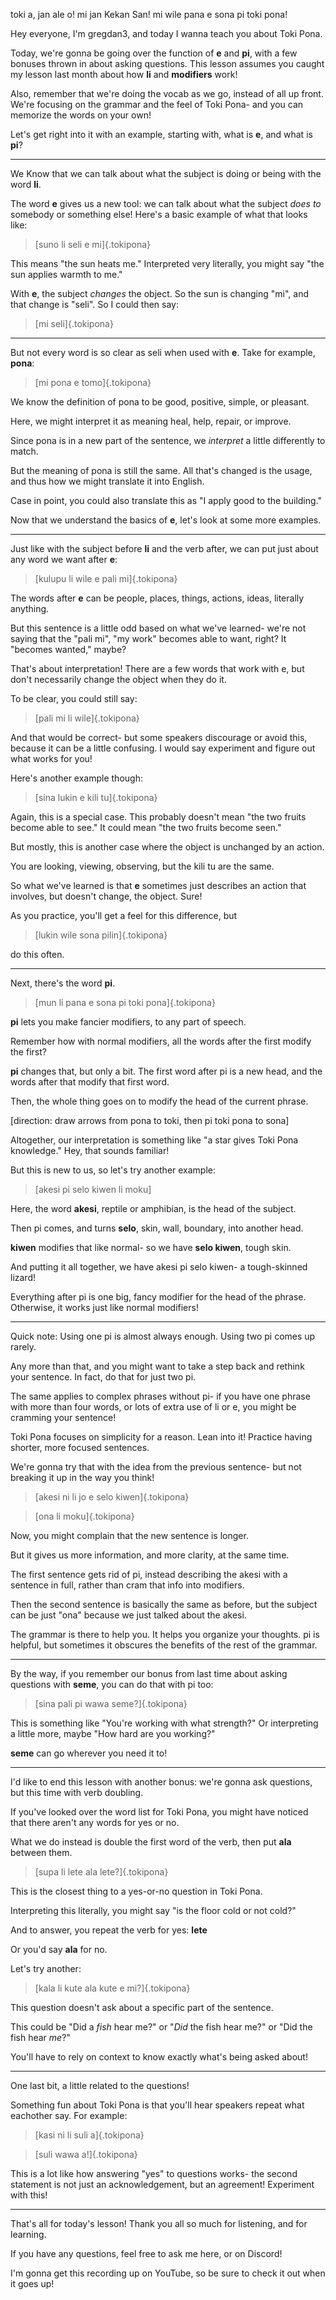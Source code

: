 toki a, jan ale o! mi jan Kekan San! mi wile pana e sona pi toki pona!

Hey everyone, I'm gregdan3, and today I wanna teach you about Toki Pona.

Today, we're gonna be going over the function of **e** and **pi**, with a few bonuses thrown in about asking questions. This lesson assumes you caught my lesson last month about how **li** and **modifiers** work!

Also, remember that we're doing the vocab as we go, instead of all up front. We're focusing on the grammar and the feel of Toki Pona- and you can memorize the words on your own!

Let's get right into it with an example, starting with, what is **e**, and what is **pi**?

---

We Know that we can talk about what the subject is doing or being with the word **li**.

The word **e** gives us a new tool: we can talk about what the subject _does to_ somebody or something else! Here's a basic example of what that looks like:

> [suno li seli e mi]{.tokipona}

This means "the sun heats me." Interpreted very literally, you might say "the sun applies warmth to me."

With **e**, the subject _changes_ the object. So the sun is changing "mi", and that change is "seli". So I could then say:

> [mi seli]{.tokipona}

---

But not every word is so clear as seli when used with **e**. Take for example, **pona**:

> [mi pona e tomo]{.tokipona}

We know the definition of pona to be good, positive, simple, or pleasant.

Here, we might interpret it as meaning heal, help, repair, or improve.

Since pona is in a new part of the sentence, we _interpret_ a little differently to match.

But the meaning of pona is still the same. All that's changed is the usage, and thus how we might translate it into English.

Case in point, you could also translate this as "I apply good to the building."

Now that we understand the basics of **e**, let's look at some more examples.

---

Just like with the subject before **li** and the verb after, we can put just about any word we want after **e**:

> [kulupu li wile e pali mi]{.tokipona}

The words after **e** can be people, places, things, actions, ideas, literally anything.

But this sentence is a little odd based on what we've learned- we're not saying that the "pali mi", "my work" becomes able to want, right? It "becomes wanted," maybe?

That's about interpretation! There are a few words that work with e, but don't necessarily change the object when they do it.

To be clear, you could still say:

> [pali mi li wile]{.tokipona}

And that would be correct- but some speakers discourage or avoid this, because it can be a little confusing. I would say experiment and figure out what works for you!

Here's another example though:

> [sina lukin e kili tu]{.tokipona}

Again, this is a special case. This probably doesn't mean "the two fruits become able to see." It could mean "the two fruits become seen."

But mostly, this is another case where the object is unchanged by an action.

You are looking, viewing, observing, but the kili tu are the same.

So what we've learned is that **e** sometimes just describes an action that involves, but doesn't change, the object. Sure!

As you practice, you'll get a feel for this difference, but

> [lukin wile sona pilin]{.tokipona}

do this often.

---

Next, there's the word **pi**.

> [mun li pana e sona pi toki pona]{.tokipona}

**pi** lets you make fancier modifiers, to any part of speech.

Remember how with normal modifiers, all the words after the first modify the first?

**pi** changes that, but only a bit. The first word after pi is a new head, and the words after that modify that first word.

Then, the whole thing goes on to modify the head of the current phrase.

[direction: draw arrows from pona to toki, then pi toki pona to sona]

Altogether, our interpretation is something like "a star gives Toki Pona knowledge." Hey, that sounds familiar!

But this is new to us, so let's try another example:

> [akesi pi selo kiwen li moku]

Here, the word **akesi**, reptile or amphibian, is the head of the subject.

Then pi comes, and turns **selo**, skin, wall, boundary, into another head.

**kiwen** modifies that like normal- so we have **selo kiwen**, tough skin.

And putting it all together, we have akesi pi selo kiwen- a tough-skinned lizard!

Everything after pi is one big, fancy modifier for the head of the phrase. Otherwise, it works just like normal modifiers!

---

Quick note: Using one pi is almost always enough. Using two pi comes up rarely.

Any more than that, and you might want to take a step back and rethink your sentence. In fact, do that for just two pi.

The same applies to complex phrases without pi- if you have one phrase with more than four words, or lots of extra use of li or e, you might be cramming your sentence!

Toki Pona focuses on simplicity for a reason. Lean into it! Practice having shorter, more focused sentences.

We're gonna try that with the idea from the previous sentence- but not breaking it up in the way you think!

> [akesi ni li jo e selo kiwen]{.tokipona}

> [ona li moku]{.tokipona}

Now, you might complain that the new sentence is longer.

But it gives us more information, and more clarity, at the same time.

The first sentence gets rid of pi, instead describing the akesi with a sentence in full, rather than cram that info into modifiers.

Then the second sentence is basically the same as before, but the subject can be just "ona" because we just talked about the akesi.

The grammar is there to help you. It helps you organize your thoughts. pi is helpful, but sometimes it obscures the benefits of the rest of the grammar.

---

By the way, if you remember our bonus from last time about asking questions with **seme**, you can do that with pi too:

> [sina pali pi wawa seme?]{.tokipona}

This is something like "You're working with what strength?" Or interpreting a little more, maybe "How hard are you working?"

**seme** can go wherever you need it to!

---

I'd like to end this lesson with another bonus: we're gonna ask questions, but this time with verb doubling.

If you've looked over the word list for Toki Pona, you might have noticed that there aren't any words for yes or no.

What we do instead is double the first word of the verb, then put **ala** between them.

> [supa li lete ala lete?]{.tokipona}

This is the closest thing to a yes-or-no question in Toki Pona.

Interpreting this literally, you might say "is the floor cold or not cold?"

And to answer, you repeat the verb for yes: **lete**

Or you'd say **ala** for no.

Let's try another:

> [kala li kute ala kute e mi?]{.tokipona}

This question doesn't ask about a specific part of the sentence.

This could be "Did a _fish_ hear me?" or "_Did_ the fish hear me?" or "Did the fish hear _me_?"

You'll have to rely on context to know exactly what's being asked about!

---

One last bit, a little related to the questions!

Something fun about Toki Pona is that you'll hear speakers repeat what eachother say. For example:

> [kasi ni li suli a]{.tokipona}

> [suli wawa a!]{.tokipona}

This is a lot like how answering "yes" to questions works- the second statement is not just an acknowledgement, but an agreement! Experiment with this!

---

That's all for today's lesson! Thank you all so much for listening, and for learning.

If you have any questions, feel free to ask me here, or on Discord!

I'm gonna get this recording up on YouTube, so be sure to check it out when it goes up!
